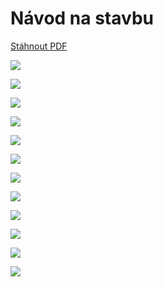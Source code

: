 # Návod na stavbu

[Stáhnout PDF](manual-cz.pdf)

![](pictures/manual-cz-1.jpeg)

![](pictures/manual-cz-2.jpeg)

![](pictures/manual-cz-3.jpeg)

![](pictures/manual-cz-4.jpeg)

![](pictures/manual-cz-5.jpeg)

![](pictures/manual-cz-6.jpeg)

![](pictures/manual-cz-7.jpeg)

![](pictures/manual-cz-8.jpeg)

![](pictures/manual-cz-9.jpeg)

![](pictures/manual-cz-10.jpeg)

![](pictures/manual-cz-11.jpeg)

![](pictures/manual-cz-12.jpeg)

